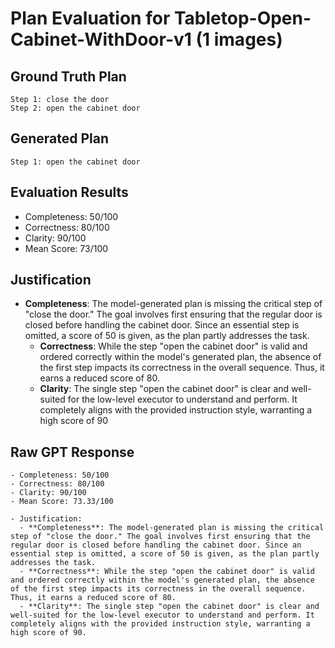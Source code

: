 # Plan Evaluation for Tabletop-Open-Cabinet-WithDoor-v1 (1 images)

## Ground Truth Plan
```
Step 1: close the door
Step 2: open the cabinet door
```

## Generated Plan
```
Step 1: open the cabinet door
```

## Evaluation Results
- Completeness: 50/100
- Correctness: 80/100
- Clarity: 90/100
- Mean Score: 73/100

## Justification
- **Completeness**: The model-generated plan is missing the critical step of "close the door." The goal involves first ensuring that the regular door is closed before handling the cabinet door. Since an essential step is omitted, a score of 50 is given, as the plan partly addresses the task.  
  - **Correctness**: While the step "open the cabinet door" is valid and ordered correctly within the model's generated plan, the absence of the first step impacts its correctness in the overall sequence. Thus, it earns a reduced score of 80.  
  - **Clarity**: The single step "open the cabinet door" is clear and well-suited for the low-level executor to understand and perform. It completely aligns with the provided instruction style, warranting a high score of 90

## Raw GPT Response
```
- Completeness: 50/100  
- Correctness: 80/100  
- Clarity: 90/100  
- Mean Score: 73.33/100  

- Justification:  
  - **Completeness**: The model-generated plan is missing the critical step of "close the door." The goal involves first ensuring that the regular door is closed before handling the cabinet door. Since an essential step is omitted, a score of 50 is given, as the plan partly addresses the task.  
  - **Correctness**: While the step "open the cabinet door" is valid and ordered correctly within the model's generated plan, the absence of the first step impacts its correctness in the overall sequence. Thus, it earns a reduced score of 80.  
  - **Clarity**: The single step "open the cabinet door" is clear and well-suited for the low-level executor to understand and perform. It completely aligns with the provided instruction style, warranting a high score of 90.
```
